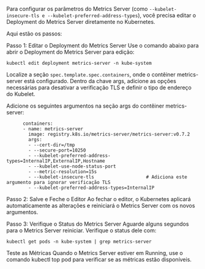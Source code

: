Para configurar os parâmetros do Metrics Server (como ``--kubelet-insecure-tls e --kubelet-preferred-address-types``), você precisa editar o Deployment do Metrics Server diretamente no Kubernetes.

Aqui estão os passos:

Passo 1: Editar o Deployment do Metrics Server
Use o comando abaixo para abrir o Deployment do Metrics Server para edição:

```
kubectl edit deployment metrics-server -n kube-system
```
Localize a seção ``spec.template.spec.containers``, onde o contêiner metrics-server está configurado. Dentro da chave args, adicione as opções necessárias para desativar a verificação TLS e definir o tipo de endereço do Kubelet.

Adicione os seguintes argumentos na seção args do contêiner metrics-server:

````
      containers:
      - name: metrics-server
        image: registry.k8s.io/metrics-server/metrics-server:v0.7.2
        args:
        - --cert-dir=/tmp
        - --secure-port=10250
        - --kubelet-preferred-address-types=InternalIP,ExternalIP,Hostname
        - --kubelet-use-node-status-port
        - --metric-resolution=15s
        - --kubelet-insecure-tls                   # Adiciona este argumento para ignorar verificação TLS
        - --kubelet-preferred-address-types=InternalIP
`````

Passo 2: Salve e Feche o Editor
Ao fechar o editor, o Kubernetes aplicará automaticamente as alterações e reiniciará o Metrics Server com os novos argumentos.

Passo 3: Verifique o Status do Metrics Server
Aguarde alguns segundos para o Metrics Server reiniciar.
Verifique o status dele com:

```
kubectl get pods -n kube-system | grep metrics-server
```
Teste as Métricas
Quando o Metrics Server estiver em Running, use o comando kubectl top pod para verificar se as métricas estão disponíveis.
